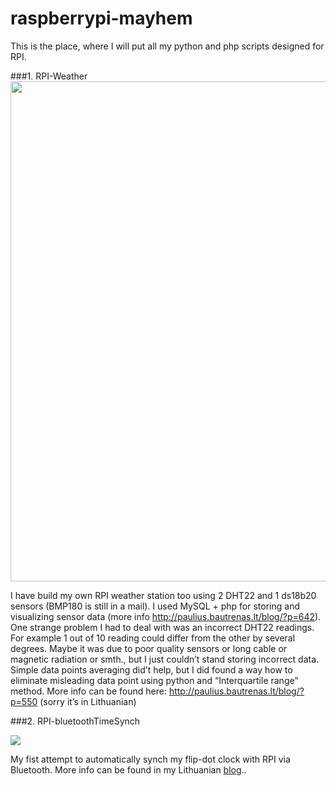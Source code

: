 # raspberrypi-mayhem
This is the place, where I will put all my python and php scripts designed for RPI.

###1. RPI-Weather
<img src="http://paulius.bautrenas.lt/blog/wp-content/uploads/2015/02/highcarts1.png" width="800">


I have build my own RPI weather station too using 2 DHT22 and 1 ds18b20 sensors (BMP180 is still in a mail). I used MySQL + php for storing and visualizing sensor data (more info http://paulius.bautrenas.lt/blog/?p=642). One strange problem I had to deal with was an incorrect DHT22 readings. For example 1 out of 10 reading could differ from the other by several degrees. Maybe it was due to poor quality sensors or long cable or magnetic radiation or smth., but I just couldn’t stand storing incorrect data. Simple data points averaging did’t help, but I did found a way how to eliminate misleading data point using python and “Interquartile range” method. More info can be found here: http://paulius.bautrenas.lt/blog/?p=550 (sorry it’s in Lithuanian)


###2. RPI-bluetoothTimeSynch

![](http://paulius.bautrenas.lt/blog/wp-content/uploads/2015/04/flip-dot-clock-synch.png)

My fist attempt to automatically synch my flip-dot clock with RPI via Bluetooth. More info can be found in my Lithuanian [blog](http://paulius.bautrenas.lt/blog/?p=750)..
